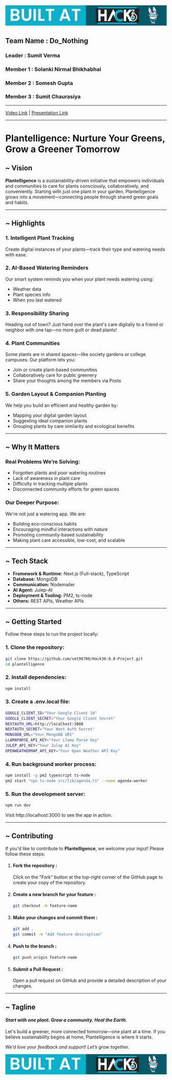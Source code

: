 ![App Screenshot](hackLogo.png)
---
## Team Name : Do_Nothing
### Leader : Sumit Verma
### Member 1 : Solanki Nirmal Bhikhabhai
### Member 2 : Somesh Gupta
### Member 3 : Sumit Chaurasiya
---

[Video Link](https://youtu.be/xXT_s904Ni4?si=rEgIbnRWeCsEBbFG) | [Presentation Link](https://docs.google.com/presentation/d/1rnxP-z77MgNRZpOacMvDxnYQLg2giyFK/edit?usp=sharing&ouid=101641311710268927329&rtpof=true&sd=true)

---


# Plantelligence: Nurture Your Greens, Grow a Greener Tomorrow

##  ~ Vision

**Plantelligence** is a sustainability-driven initiative that empowers individuals and communities to care for plants consciously, collaboratively, and conveniently. Starting with just one plant in your garden, Plantelligence grows into a movement—connecting people through shared green goals and habits.

---

## ~ Highlights

### 1. Intelligent Plant Tracking
Create digital instances of your plants—track their type and watering needs with ease.

### 2. AI-Based Watering Reminders
Our smart system reminds you when your plant needs watering using:
- Weather data  
- Plant species info  
- When you last watered

### 3. Responsibility Sharing
Heading out of town? Just hand over the plant's care digitally to a friend or neighbor with one tap—no more guilt or dead plants!

### 4. Plant Communities
Some plants are in shared spaces—like society gardens or college campuses. Our platform lets you:
- Join or create plant-based communities  
- Collaboratively care for public greenery  
- Share your thoughts among the members via Posts

### 5. Garden Layout & Companion Planting
We help you build an efficient and healthy garden by:
- Mapping your digital garden layout  
- Suggesting ideal companion plants  
- Grouping plants by care similarity and ecological benefits

---

## ~ Why It Matters

### Real Problems We’re Solving:
- Forgotten plants and poor watering routines  
- Lack of awareness in plant care  
- Difficulty in tracking multiple plants  
- Disconnected community efforts for green spaces  

### Our Deeper Purpose:
We're not just a watering app. We are:
- Building eco-conscious habits  
- Encouraging mindful interactions with nature  
- Promoting community-based sustainability  
- Making plant care accessible, low-cost, and scalable  

---


## ~ Tech Stack

- **Framework & Runtime:** Next.js (Full-stack), TypeScript  
- **Database:** MongoDB  
- **Communication:** Nodemailer  
- **AI Agent:** Julep-AI  
- **Deployment & Tooling:** PM2, ts-node  
- **Others:** REST APIs, Weather APIs  

---

## ~ Getting Started

Follow these steps to run the project locally:

### 1. Clone the repository:
```bash
git clone https://github.com/smt96700/Hack36-8.0-Project.git
cd plantelligence
```

### 2. Install dependencies:
```bash
npm install
```

### 3. Create a .env.local file:
```bash
GOOGLE_CLIENT_ID="Your Google Client Id"
GOOGLE_CLIENT_SECRET="Your Google Client Secret"
NEXTAUTH_URL=http://localhost:3000
NEXTAUTH_SECRET="Your Next Auth Secret"
MONGODB_URL="Your MongoDB URI"
LLAMAPARSE_API_KEY="Your Llama Parse key"
JULEP_API_KEY="Your Julep AI Key"
OPENWEATHERMAP_API_KEY="Your Open Weather API Key"
```

### 4. Run background worker process:
```bash
npm install -g pm2 typescript ts-node
pm2 start "npx ts-node src/lib/agenda.ts" --name agenda-worker
```

### 5. Run the development server:
```bash
npm run dev
```
Visit http://localhost:3000 to see the app in action.


---

## ~ Contributing

If you'd like to contribute to **Plantelligence**, we welcome your input! Please follow these steps:

1. #### Fork the repository :

   Click on the "Fork" button at the top-right corner of the GitHub page to create your copy of the repository.

2. #### Create a new branch for your feature :
   ```bash
   git checkout -b feature-name
   ```
3. #### Make your changes and commit them : 

    ```bash
    git add .
    git commit -m "Add feature description"
    ```

4. #### Push to the branch :

    ```bash 
    git push origin feature-name
    ```

5. #### Submit a Pull Request :
    Open a pull request on GitHub and provide a detailed description of your changes.

---

## ~ Tagline

#### *Start with one plant. Grow a community. Heal the Earth.*

Let's build a greener, more connected tomorrow—one plant at a time.
If you believe sustainability begins at home, Plantelligence is where it starts.

*We’d love your feedback and support! Let’s grow together.*

![App Screenshot](hackLogo.png)




